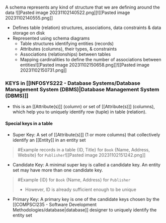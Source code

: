 A schema represents any kind of structure that we are defining around the data
![[Pasted image 20231102140522.png]]![[Pasted image 20231102140555.png]]

- Defines table (relation) structures, associations, data constraints & data storage on disk
- Represented using schema diagrams
	- Table structures identifying entities (records)
	- Attributes (columns), their types, & constraints
	- Associations (relationships) between tables
	- Mapping cardinalities to define the number of associations between entities![[Pasted image 20231102150658.png]]![[Pasted image 20231102150731.png]]

### KEYS in [[INFOSYS222 - Database Systems/Database Management System (DBMS)|Database Management System (DBMS)]]
- this is an [[Attribute(s)]] (column) or set of [[Attribute(s)]] (columns), which help you to uniquely identify row (tuple) in table (relation).

#### Special keys in a table
- Super Key: A set of [[Attribute(s)]] (1 or more columns) that collectively identify an [[Entity]] in an entity set
>	#Example 
>	records in a table
>		{ID, Title} for `Book`
>		{Name, Address, Website} for `Publisher`![[Pasted image 20231102151242.png]]
- Candidate Key: A minimal super key is called a candidate key. An entity set may have more than one candidate key.
>	#Example 
>	{ID} for `Book`
>	{Name, Address} for `Publisher`
>	- However, ID is already sufficient enough to be unique
- Primary Key: A primary key is one of the candidate keys chosen by the [[COMPSCI235 - Software Development Methodologies/database|database]] designer to uniquely identify the entity set
